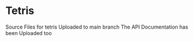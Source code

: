 # Tetris
Source Files for tetris Uploaded to main branch
The API Documentation has been Uploaded too

